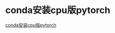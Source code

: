 # conda安装cpu版pytorch
[conda安装cpu版pytorch](https://aiwithcloud.com/2021/05/10/conda%e5%ae%89%e8%a3%85cpu%e7%89%88pytorch/)